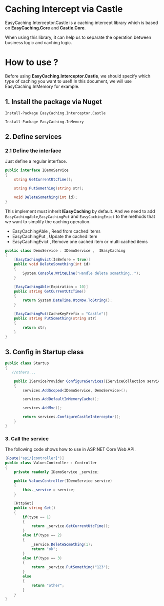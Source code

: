 # Caching Intercept via Castle

EasyCaching.Interceptor.Castle is a caching intercept library which is based on **EasyCaching.Core** and **Castle.Core**.

When using this library, it can help us to separate the operation between business logic and caching logic.

# How to use ?

Before using **EasyCaching.Interceptor.Castle**, we should specify which type of caching you want to use!! In this document, we will use EasyCaching.InMemory for example.

## 1. Install the package via Nuget

```
Install-Package EasyCaching.Interceptor.Castle 

Install-Package EasyCaching.InMemory
```
## 2. Define services

### 2.1 Define the interface

Just define a regular interface.

```csharp
public interface IDemoService 
{        
    string GetCurrentUtcTime();

    string PutSomething(string str);

    void DeleteSomething(int id);
}
```

This implement must inherit **IEasyCaching** by default. And we need to add `EasyCachingAble`,`EasyCachingPut` and `EasyCachingEvict` to the methods that we want to simplify the caching operation.

- EasyCachingAble , Read from cached items
- EasyCachingPut , Update the cached item
- EasyCachingEvict , Remove one cached item or multi cached items

```csharp
public class DemoService : IDemoService ,  IEasyCaching
{
    [EasyCachingEvict(IsBefore = true)]
    public void DeleteSomething(int id)
    {
        System.Console.WriteLine("Handle delete something..");
    }

    [EasyCachingAble(Expiration = 10)]
    public string GetCurrentUtcTime()
    {
        return System.DateTime.UtcNow.ToString();
    }

    [EasyCachingPut(CacheKeyPrefix = "Castle")]
    public string PutSomething(string str)
    {
        return str;
    }
}
```

## 3. Config in Startup class

```csharp
public class Startup
{
   //others...

    public IServiceProvider ConfigureServices(IServiceCollection services)
    {
        services.AddScoped<IDemoService, DemoService>();

        services.AddDefaultInMemoryCache();

        services.AddMvc();

        return services.ConfigureCastleInterceptor();
    } 
}
```

### 3. Call the service

The following code shows how to use in ASP.NET Core Web API.

```csharp
[Route("api/[controller]")]
public class ValuesController : Controller
{
    private readonly IDemoService _service;

    public ValuesController(IDemoService service)
    {
        this._service = service;
    }

    [HttpGet]
    public string Get()
    {
        if(type == 1)
        {
            return _service.GetCurrentUtcTime();   
        }
        else if(type == 2)
        {
            _service.DeleteSomething(1);
            return "ok";
        }
        else if(type == 3)
        {
            return _service.PutSomething("123");
        }
        else
        {
            return "other";
        }                
    }
}
```
